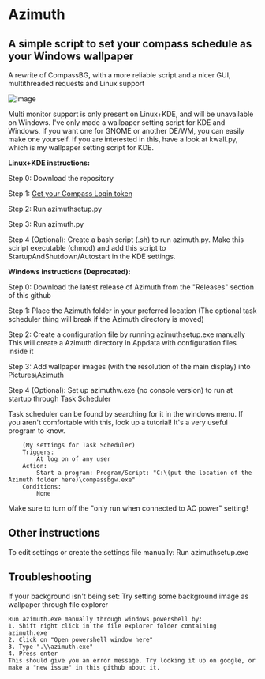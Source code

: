 # Azimuth
## A simple script to set your compass schedule as your Windows wallpaper
A rewrite of CompassBG, with a more reliable script and a nicer GUI, multithreaded requests and Linux support

![image](https://user-images.githubusercontent.com/73152770/228744545-03d33a4e-afdd-498a-83c4-9cd9bf1ed2eb.png)

Multi monitor support is only present on Linux+KDE, and will be unavailable on Windows.
I've only made a wallpaper setting script for KDE and Windows, if you want one for GNOME or another DE/WM, you can easily make one yourself. 
If you are interested in this, have a look at kwall.py, which is my wallpaper setting script for KDE. 

**Linux+KDE instructions:**

Step 0: 
	Download the repository

Step 1:
	[Get your Compass Login token](https://github.com/JM1705/Azimuth/blob/main/Token.md)

Step 2:
	Run azimuthsetup.py

Step 3:
	Run azimuth.py

Step 4 (Optional):
	Create a bash script (.sh) to run azimuth.py. Make this sciript executable (chmod) and add this script to StartupAndShutdown/Autostart in the KDE settings.

**Windows instructions (Deprecated):**

Step 0:
 Download the latest release of Azimuth from the "Releases" section of this github

Step 1:
	Place the Azimuth folder in your preferred location
	(The optional task scheduler thing will break if the Azimuth directory is moved)

Step 2:
	Create a configuration file by running azimuthsetup.exe manually
	This will create a Azimuth directory in Appdata with configuration files inside it

Step 3:
 Add wallpaper images (with the resolution of the main display) into Pictures\Azimuth

Step 4 (Optional):
	Set up azimuthw.exe (no console version) to run at startup through Task Scheduler
  
  Task scheduler can be found by searching for it in the windows menu. If you aren't comfortable with this, look up a tutorial! It's a very useful program to know.
		
		(My settings for Task Scheduler)
		Triggers:
			At log on of any user
		Action: 
			Start a program: Program/Script: "C:\(put the location of the Azimuth folder here)\compassbgw.exe"
		Conditions:
			None
  
  Make sure to turn off the "only run when connected to AC power" setting!

## Other instructions

To edit settings or create the settings file manually:
	Run azimuthsetup.exe

## Troubleshooting

If your background isn't being set:
	Try setting some background image as wallpaper through file explorer
	
	Run azimuth.exe manually through windows powershell by:
	1. Shift right click in the file explorer folder containing azimuth.exe
	2. Click on "Open powershell window here"
	3. Type ".\\azimuth.exe"
	4. Press enter
	This should give you an error message. Try looking it up on google, or make a "new issue" in this github about it.
